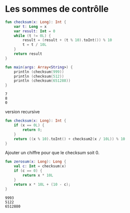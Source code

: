 # Les sommes de contrôlle  

``` kotlin
fun checksum(x: Long): Int {
	var t: Long = x
	var result: Int = 0
	while (t != 0L) {
		result = (result + (t % 10).toInt()) % 10
		t = t / 10L
	}
	return result
}

fun main(args: Array<String>) {
	println (checksum(999))
	println (checksum(512))
	println (checksum(651288))
}
```

```
7
8
0
```

version recursive

``` kotlin
fun checksum(x: Long): Int {
	if (x == 0L) {
		return 0;
	}
	return ((x % 10).toInt() + checksum2(x / 10L)) % 10
}
```

Ajouter un chiffre pour que le checksum soit 0.

``` kotlin
fun zerosum(x: Long): Long {
	val c: Int = checksum(x)
	if (c == 0) {
		return x * 10L 
	}
    return x * 10L + (10 - c);
}
```

```
9993
5122
6512880
```
